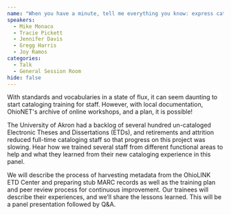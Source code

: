 ```yaml
---
name: "When you have a minute, tell me everything you know: express cataloger training for ETDs"
speakers:
  - Mike Monaco
  - Tracie Pickett
  - Jennifer Davis
  - Gregg Harris
  - Joy Ramos
categories:
  - Talk
  - General Session Room
hide: false
---
```


With standards and vocabularies in a state of flux, it can seem daunting to start cataloging training for staff. However, with local documentation, OhioNET's archive of online workshops, and a plan, it is possible!

The University of Akron had a backlog of several hundred un-cataloged Electronic Theses and Dissertations (ETDs), and retirements and attrition reduced full-time cataloging staff so that progress on this project was slowing. Hear how we trained several staff from different functional areas to help and what they learned from their new cataloging experience in this panel.

We will describe the process of harvesting metadata from the OhioLINK ETD Center and preparing stub MARC records as well as the training plan and peer review process for continuous improvement. Our trainees will describe their experiences, and we’ll share the lessons learned. This will be a panel presentation followed by Q&A.